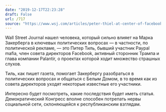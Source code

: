 ```yaml
---
date: "2019-12-17T22:23:28"
draft: False
url: /717
source: "https://www.wsj.com/articles/peter-thiel-at-center-of-facebooks-internal-divisions-on-politics-11576578601"
---
```


Wall Street Journal нашел человека, который сильно влияет на Марка Закерберга в ключевых политических вопросах — в частности, по политической рекламе, — это Питер Тиль, бывший участник Paypal mafia, член совета директоров Facebook, активный сторонник Трампа и глава компании Palantir, о проектах которой ходит множество страшных слухов.

Тиль, как пишет газета, помогает Закербергу разобраться в политических вопросах и общаться с Белым Домом, в то время как из совета директоров уходят некоторые известные его участники. 



Интересно будет посмотреть, какие последствия будет иметь статья. Демократический Конгресс вполне способен потрепать нервы социальной сети, склоняющейся к республиканским взглядам.
